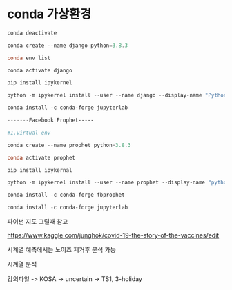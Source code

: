 # conda 가상환경

```powershell
conda deactivate

conda create --name django python=3.8.3

conda env list

conda activate django

pip install ipykernel

python -m ipykernel install --user --name django --display-name "Python Django"

conda install -c conda-forge jupyterlab
```



```powershell
-------Facebook Prophet-----

#1.virtual env

conda create --name prophet python=3.8.3

conda activate prophet

pip install ipykernal

python -m ipykernel install --user --name prophet --display-name "python prophet"

conda install -c conda-forge fbprophet

conda install -c conda-forge jupyterlab

```



파이썬 지도 그릴때 참고

https://www.kaggle.com/junghok/covid-19-the-story-of-the-vaccines/edit



시계열 예측에서는 노이즈 제거후 분석 가능

시계열 분석

강의파일 -> KOSA -> uncertain -> TS1, 3-holiday

